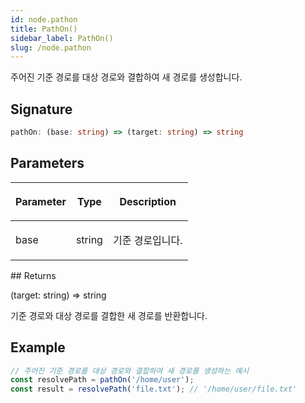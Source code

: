 ```yaml
---
id: node.pathon
title: PathOn()
sidebar_label: PathOn()
slug: /node.pathon
---
```






주어진 기준 경로를 대상 경로와 결합하여 새 경로를 생성합니다.

## Signature

```typescript
pathOn: (base: string) => (target: string) => string
```

## Parameters

<table><thead><tr><th>

Parameter


</th><th>

Type


</th><th>

Description


</th></tr></thead>
<tbody><tr><td>

base


</td><td>

string


</td><td>

기준 경로입니다.


</td></tr>
</tbody></table>
## Returns

(target: string) =&gt; string

기준 경로와 대상 경로를 결합한 새 경로를 반환합니다.

## Example


```typescript
// 주어진 기준 경로를 대상 경로와 결합하여 새 경로를 생성하는 예시
const resolvePath = pathOn('/home/user');
const result = resolvePath('file.txt'); // '/home/user/file.txt'
```

